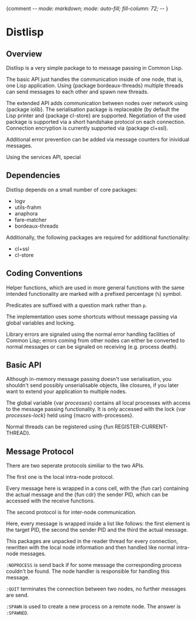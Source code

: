 {comment -*- mode: markdown; mode: auto-fill; fill-column: 72; -*- }

# Distlisp

## Overview

Distlisp is a very simple package to to message passing in Common Lisp.

The basic API just handles the communication inside of one node, that
is, one Lisp application.  Using {package bordeaux-threads} multiple
threads can send messages to each other and spawn new threads.

The extended API adds communication between nodes over network using
{package iolib}.  The serialisation package is replaceable (by default
the Lisp printer and {package cl-store} are supported.  Negotiation of
the used package is supported via a short handshake protocol on each
connection.  Connection encryption is currently supported via {package
cl+ssl}.

Additional error prevention can be added via message counters for
inividual messages.

Using the services API, special

## Dependencies

Distlisp depends on a small number of core packages:

- logv
- utils-frahm
- anaphora
- fare-matcher
- bordeaux-threads

Additionally, the following packages are required for additional
functionality:

- cl+ssl
- cl-store

## Coding Conventions

Helper functions, which are used in more general functions with the same
intended functionality are marked with a prefixed percentage (`%`) symbol.

Predicates are suffixed with a question mark rather than `p`.

The implementation uses some shortcuts without message passing via
global variables and locking.

Library errors are signaled using the normal error handling facilities
of Common Lisp; errors coming from other nodes can either be converted
to normal messages or can be signaled on receiving (e.g. process
death).

## Basic API

Although in-memory message passing doesn't use serialisation, you
shouldn't send possibly unserialisable objects, like closures, if you
later want to extend your application to multiple nodes.

The global variable {var *processes*} contains all local processes with
access to the message passing functionality.  It is only accessed with
the lock {var *processes-lock*} held using {macro with-processes}.

Normal threads can be registered using {fun REGISTER-CURRENT-THREAD}.

## Message Protocol

There are two seperate protocols similiar to the two APIs.

The first one is the local intra-node protocol.

Every message here is wrapped in a cons cell, with the {fun car}
containing the actual message and the {fun cdr} the sender PID, which
can be accessed with the receive functions.

The second protocol is for inter-node communication.

Here, every message is wrapped inside a list like follows: the first
element is the target PID, the second the sender PID and the third the
actual message.

This packages are unpacked in the reader thread for every connection,
rewritten with the local node information and then handled like normal
intra-node messages.

`:NOPROCESS` is send back if for some message the corresponding process
couldn't be found.  The node handler is responsible for handling this
message.

`:QUIT` terminates the connection between two nodes, no further messages
are send.

`:SPAWN` is used to create a new process on a remote node.  The answer
is `:SPAWNED`.
